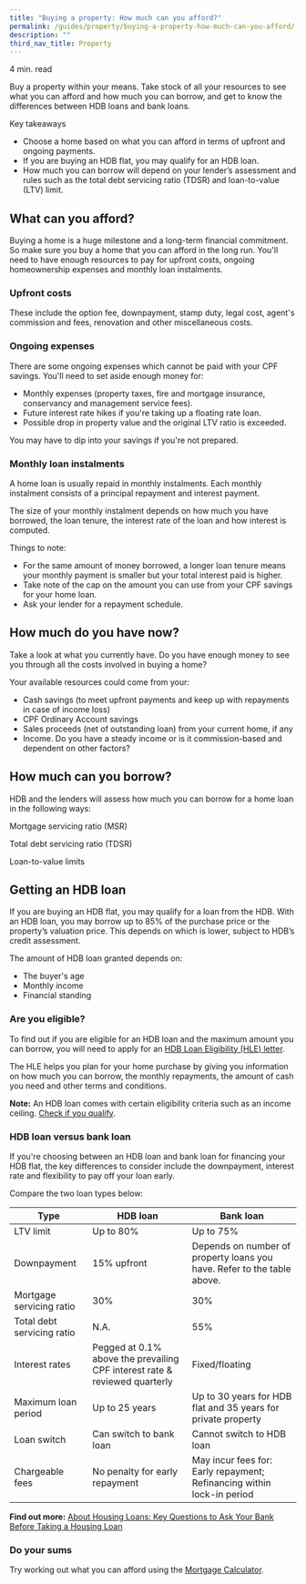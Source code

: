 ```yaml
---
title: "Buying a property: How much can you afford?"
permalink: /guides/property/buying-a-property-how-much-can-you-afford/
description: ""
third_nav_title: Property
---
```

4 min. read

Buy a property within your means. Take stock of all your resources to see what you can afford and how much you can borrow, and get to know the differences between HDB loans and bank loans.

Key takeaways

*   Choose a home based on what you can afford in terms of upfront and ongoing payments.
*   If you are buying an HDB flat, you may qualify for an HDB loan.
*   How much you can borrow will depend on your lender’s assessment and rules such as the total debt servicing ratio (TDSR) and loan-to-value (LTV) limit.

What can you afford?
--------------------

Buying a home is a huge milestone and a long-term financial commitment. So make sure you buy a home that you can afford in the long run. You'll need to have enough resources to pay for upfront costs, ongoing homeownership expenses and monthly loan instalments.

### Upfront costs

These include the option fee, downpayment, stamp duty, legal cost, agent's commission and fees, renovation and other miscellaneous costs.

### Ongoing expenses

There are some ongoing expenses which cannot be paid with your CPF savings. You'll need to set aside enough money for:

*   Monthly expenses (property taxes, fire and mortgage insurance, conservancy and management service fees).
*   Future interest rate hikes if you're taking up a floating rate loan.
*   Possible drop in property value and the original LTV ratio is exceeded.

You may have to dip into your savings if you're not prepared.

### Monthly loan instalments

A home loan is usually repaid in monthly instalments. Each monthly instalment consists of a principal repayment and interest payment.

The size of your monthly instalment depends on how much you have borrowed, the loan tenure, the interest rate of the loan and how interest is computed.

Things to note:

*   For the same amount of money borrowed, a longer loan tenure means your monthly payment is smaller but your total interest paid is higher.
*   Take note of the cap on the amount you can use from your CPF savings for your home loan.
*   Ask your lender for a repayment schedule.

How much do you have now?
-------------------------

Take a look at what you currently have. Do you have enough money to see you through all the costs involved in buying a home?

Your available resources could come from your:

*   Cash savings (to meet upfront payments and keep up with repayments in case of income loss)
*   CPF Ordinary Account savings
*   Sales proceeds (net of outstanding loan) from your current home, if any
*   Income. Do you have a steady income or is it commission-based and dependent on other factors?

How much can you borrow?
------------------------

HDB and the lenders will assess how much you can borrow for a home loan in the following ways:

Mortgage servicing ratio (MSR)

Total debt servicing ratio (TDSR)

Loan-to-value limits

Getting an HDB loan
-------------------

If you are buying an HDB flat, you may qualify for a loan from the HDB. With an HDB loan, you may borrow up to 85% of the purchase price or the property’s valuation price. This depends on which is lower, subject to HDB’s credit assessment.

The amount of HDB loan granted depends on:

*   The buyer's age
*   Monthly income
*   Financial standing

### Are you eligible?

To find out if you are eligible for an HDB loan and the maximum amount you can borrow, you will need to apply for an [HDB Loan Eligibility (HLE) letter](https://services2.hdb.gov.sg/webapp/BP27AWHLEApplication/BP27SHome).

The HLE helps you plan for your home purchase by giving you information on how much you can borrow, the monthly repayments, the amount of cash you need and other terms and conditions.

**Note:** An HDB loan comes with certain eligibility criteria such as an income ceiling. [Check if you qualify](https://services2.hdb.gov.sg/webapp/BP13EligCheck/BP13SHome?strSystem=CHECK).

### HDB loan versus bank loan

If you're choosing between an HDB loan and bank loan for financing your HDB flat, the key differences to consider include the downpayment, interest rate and flexibility to pay off your loan early.

Compare the two loan types below:

| Type |HDB loan| Bank loan |
| --- | --- | --- |
| LTV limit | Up to 80%| Up to 75% |
| Downpayment | 15% upfront | Depends on number of property loans you have. Refer to the table above. |
| Mortgage servicing ratio | 30% | 30% |
| Total debt servicing ratio | N.A. | 55% |
| Interest rates | Pegged at 0.1% above the prevailing CPF interest rate & reviewed quarterly |Fixed/floating |
| Maximum loan period | Up to 25 years | Up to 30 years for HDB flat and 35 years for private property  |
| Loan switch | Can switch to bank loan | Cannot switch to HDB loan |
| Chargeable fees | No penalty for early repayment | May incur fees for: Early repayment; Refinancing within lock-in period |

**Find out more:** [About Housing Loans: Key Questions to Ask Your Bank Before Taking a Housing Loan](https://www.moneysense.gov.sg/-/media/moneysense/guides-publication/about-home-loan-2018-eng.ashx) 

### Do your sums

Try working out what you can afford using the [Mortgage Calculator](/financial-tools/mortgage-calculator).